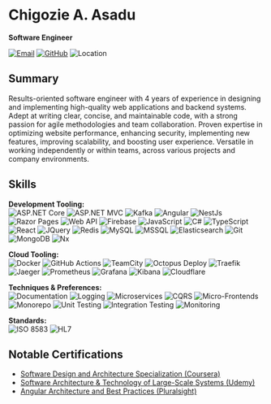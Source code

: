 # Chigozie A. Asadu

**Software Engineer**

[![Email](https://img.shields.io/badge/Email-asadu.anthony%40outlook.com-red)](mailto:asadu.anthony@outlook.com)
[![GitHub](https://img.shields.io/badge/GitHub-itstonero-black?logo=github)](https://github.com/itstonero)
![Location](https://img.shields.io/badge/Location-Lagos%2C%20NG-blue)

## Summary

Results-oriented software engineer with 4 years of experience in designing and implementing high-quality web applications and backend systems. Adept at writing clear, concise, and maintainable code, with a strong passion for agile methodologies and team collaboration. Proven expertise in optimizing website performance, enhancing security, implementing new features, improving scalability, and boosting user experience. Versatile in working independently or within teams, across various projects and company environments.

## Skills

**Development Tooling:**  
![ASP.NET Core](https://img.shields.io/badge/-ASP.NET%20Core-512BD4?logo=.net)
![ASP.NET MVC](https://img.shields.io/badge/-ASP.NET%20MVC-512BD4?logo=.net)
![Kafka](https://img.shields.io/badge/-Kafka-231F20?logo=apache-kafka)
![Angular](https://img.shields.io/badge/-Angular-DD0031?logo=angular)
![NestJs](https://img.shields.io/badge/-NestJs-E0234E?logo=nestjs)
![Razor Pages](https://img.shields.io/badge/-Razor%20Pages-512BD4?logo=.net)
![Web API](https://img.shields.io/badge/-Web%20API-512BD4?logo=.net)
![Firebase](https://img.shields.io/badge/-Firebase-FFCA28?logo=firebase)
![JavaScript](https://img.shields.io/badge/-JavaScript-F7DF1E?logo=javascript)
![C#](https://img.shields.io/badge/-C%23-239120?logo=c-sharp)
![TypeScript](https://img.shields.io/badge/-TypeScript-007ACC?logo=typescript)
![React](https://img.shields.io/badge/-React-61DAFB?logo=react)
![JQuery](https://img.shields.io/badge/-JQuery-0769AD?logo=jquery)
![Redis](https://img.shields.io/badge/-Redis-DC382D?logo=redis)
![MySQL](https://img.shields.io/badge/-MySQL-4479A1?logo=mysql)
![MSSQL](https://img.shields.io/badge/-MSSQL-CC2927?logo=microsoft-sql-server)
![Elasticsearch](https://img.shields.io/badge/-Elasticsearch-005571?logo=elasticsearch)
![Git](https://img.shields.io/badge/-Git-F05032?logo=git)
![MongoDB](https://img.shields.io/badge/-MongoDB-47A248?logo=mongodb)
![Nx](https://img.shields.io/badge/-Nx-143055?logo=nx)

**Cloud Tooling:**  
![Docker](https://img.shields.io/badge/-Docker-2496ED?logo=docker)
![GitHub Actions](https://img.shields.io/badge/-GitHub%20Actions-2088FF?logo=github-actions)
![TeamCity](https://img.shields.io/badge/-TeamCity-000000?logo=teamcity)
![Octopus Deploy](https://img.shields.io/badge/-Octopus%20Deploy-0D80EA?logo=octopus-deploy)
![Traefik](https://img.shields.io/badge/-Traefik-24A1C1?logo=traefik)
![Jaeger](https://img.shields.io/badge/-Jaeger-0080FF?logo=jaeger)
![Prometheus](https://img.shields.io/badge/-Prometheus-E6522C?logo=prometheus)
![Grafana](https://img.shields.io/badge/-Grafana-F46800?logo=grafana)
![Kibana](https://img.shields.io/badge/-Kibana-005571?logo=kibana)
![Cloudflare](https://img.shields.io/badge/-Cloudflare-F38020?logo=cloudflare)

**Techniques & Preferences:**  
![Documentation](https://img.shields.io/badge/-Documentation-4E9A06?logo=read-the-docs)
![Logging](https://img.shields.io/badge/-Logging-3E4E88?logo=logstash)
![Microservices](https://img.shields.io/badge/-Microservices-0078D7?logo=microgen)
![CQRS](https://img.shields.io/badge/-CQRS-008080?logo=cqrs)
![Micro-Frontends](https://img.shields.io/badge/-Micro--Frontends-FF6F61?logo=frontend)
![Monorepo](https://img.shields.io/badge/-Monorepo-4B0082?logo=nx)
![Unit Testing](https://img.shields.io/badge/-Unit%20Testing-6DB33F?logo=testing-library)
![Integration Testing](https://img.shields.io/badge/-Integration%20Testing-007396?logo=java)
![Monitoring](https://img.shields.io/badge/-Monitoring-E6522C?logo=prometheus)

**Standards:**  
![ISO 8583](https://img.shields.io/badge/-ISO%208583-FF9933?logo=iso)
![HL7](https://img.shields.io/badge/-HL7-FF3300?logo=hl7)

## Notable Certifications

- [Software Design and Architecture Specialization (Coursera)](https://www.coursera.org/account/accomplishments/specialization/MWZKNM6WG4P4)
- [Software Architecture & Technology of Large-Scale Systems (Udemy)](https://udemy-certificate.s3.amazonaws.com/pdf/UC-86422d0b-aceb-4388-8254-fb778c1fe9e5.pdf)
- [Angular Architecture and Best Practices (Pluralsight)](https://app.pluralsight.com/achievements/share/b9382fcb-d9d9-4793-a491-cd39f20a57ed)
